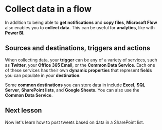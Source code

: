 <properties
   pageTitle="Collect data in a flow | Microsoft Flow"
   description="Learn how to use Microsoft Flow to collect data from services for use in your flows."
   services=""
   suite="flow"
   documentationCenter="na"
   authors="msftman"
   manager="anneta"
   editor=""
   tags=""
   featuredVideoId="U54cdN0tXEI"
   courseDuration="5m"/>

<tags
   ms.service="flow"
   ms.devlang="na"
   ms.topic="get-started-article"
   ms.tgt_pltfrm="na"
   ms.workload="na"
   ms.date="08/16/2017"
   ms.author="deonhe"/>

# Collect data in a flow

In addition to being able to **get notifications** and **copy files**, **Microsoft Flow** also enables you to **collect data**.  This can be useful for **analytics**, like with **Power BI**.  

## Sources and destinations, triggers and actions

When collecting data, your **trigger** can be any of a variety of services, such as **Twitter**, your **Office 365 Email**, or the **Common Data Service**.  Each one of these services has their own **dynamic properties** that represent **fields** you can populate in your **destination**.

Some **common destinations** you can store data in include **Excel**, **SQL Server**, **SharePoint lists**, and **Google Sheets**.  You can also use the **Common Data Service**.

## Next lesson

Now let's learn how to post tweets based on data in a SharePoint list. 